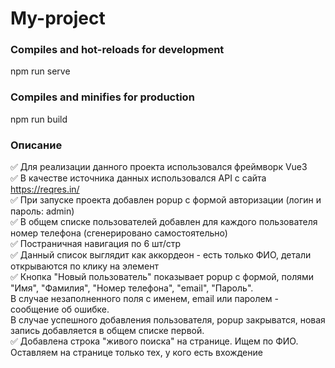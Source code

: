 # My-project

### Compiles and hot-reloads for development

npm run serve


### Compiles and minifies for production

npm run build


### Описание

:white_check_mark: Для реализации данного проекта использовался фреймворк Vue3    
:white_check_mark: В качестве источника данных использовался API с сайта https://reqres.in/    
:white_check_mark: При запуске проекта добавлен popup с формой авторизации (логин и пароль: admin)    
:white_check_mark: В общем списке пользователей добавлен для каждого пользователя номер телефона (сгенерировано самостоятельно)    
:white_check_mark: Постраничная навигация по 6 шт/стр    
:white_check_mark: Данный список выглядит как аккордеон - есть только ФИО, детали открываются по клику на элемент    
:white_check_mark: Кнопка "Новый пользователь" показывает popup с формой, полями "Имя", "Фамилия", "Номер телефона", "email", "Пароль".    
В случае незаполненного поля с именем, email или паролем - сообщение об ошибке.    
В случае успешного добавления пользователя, popup закрыватся, новая запись добавляется в общем списке первой.    
:white_check_mark: Добавлена строка "живого поиска" на странице. Ищем по ФИО. Оставляем на странице только тех, у кого есть вхождение      